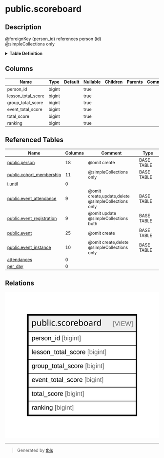 # public.scoreboard

## Description

@foreignKey (person_id) references person (id)  
@simpleCollections only

<details>
<summary><strong>Table Definition</strong></summary>

```sql
CREATE VIEW scoreboard AS (
 WITH members AS (
         SELECT person.id
           FROM (person
             JOIN cohort_membership ON ((cohort_membership.person_id = person.id)))
          WHERE (cohort_membership.active AND (cohort_membership.tenant_id = current_tenant_id()))
        ), attendances AS (
         SELECT event_attendance.person_id,
                CASE
                    WHEN (event.type = 'lesson'::event_type) THEN 1
                    ELSE 0
                END AS lesson_score,
                CASE
                    WHEN (event.type = 'group'::event_type) THEN floor(((EXTRACT(epoch FROM (i.until - i.since)) / (60)::numeric) / (45)::numeric))
                    ELSE (0)::numeric
                END AS group_score,
                CASE
                    WHEN (event.type = 'camp'::event_type) THEN (3 + (2 * ((EXTRACT(epoch FROM (i.until - i.since)) > (86400)::numeric))::integer))
                    ELSE 0
                END AS event_score,
            i.since
           FROM (((event_attendance
             JOIN event_registration ON ((event_registration.id = event_attendance.registration_id)))
             JOIN event ON ((event.id = event_registration.event_id)))
             JOIN event_instance i ON ((event_attendance.instance_id = i.id)))
          WHERE (((event_attendance.status = 'attended'::attendance_type) OR (event.type = 'lesson'::event_type)) AND (event.type <> 'reservation'::event_type) AND (NOT i.is_cancelled) AND (i.since > '2023-09-01 00:00:00+00'::timestamp with time zone) AND (i.until < date_trunc('day'::text, now())) AND (event_attendance.person_id IN ( SELECT members.id
                   FROM members)))
        ), per_day AS (
         SELECT attendances.person_id,
            LEAST(sum(attendances.lesson_score), (4)::bigint) AS lesson_score,
            sum(attendances.group_score) AS group_score,
            sum(attendances.event_score) AS event_score,
            (((LEAST(sum(attendances.lesson_score), (4)::bigint))::numeric + sum(attendances.group_score)) + (sum(attendances.event_score))::numeric) AS total_score,
            attendances.since
           FROM attendances
          GROUP BY attendances.person_id, attendances.since
        )
 SELECT per_day.person_id,
    (sum(per_day.lesson_score))::bigint AS lesson_total_score,
    (sum(per_day.group_score))::bigint AS group_total_score,
    (sum(per_day.event_score))::bigint AS event_total_score,
    (sum((((per_day.lesson_score)::numeric + per_day.group_score) + (per_day.event_score)::numeric)))::bigint AS total_score,
    rank() OVER (ORDER BY (sum(((per_day.lesson_score)::numeric + per_day.group_score))) DESC) AS ranking
   FROM per_day
  GROUP BY per_day.person_id
  ORDER BY ((sum((((per_day.lesson_score)::numeric + per_day.group_score) + (per_day.event_score)::numeric)))::bigint) DESC
)
```

</details>

## Columns

| Name | Type | Default | Nullable | Children | Parents | Comment |
| ---- | ---- | ------- | -------- | -------- | ------- | ------- |
| person_id | bigint |  | true |  |  |  |
| lesson_total_score | bigint |  | true |  |  |  |
| group_total_score | bigint |  | true |  |  |  |
| event_total_score | bigint |  | true |  |  |  |
| total_score | bigint |  | true |  |  |  |
| ranking | bigint |  | true |  |  |  |

## Referenced Tables

| Name | Columns | Comment | Type |
| ---- | ------- | ------- | ---- |
| [public.person](public.person.md) | 18 | @omit create | BASE TABLE |
| [public.cohort_membership](public.cohort_membership.md) | 11 | @simpleCollections only | BASE TABLE |
| [i.until](i.until.md) | 0 |  |  |
| [public.event_attendance](public.event_attendance.md) | 9 | @omit create,update,delete<br>@simpleCollections only | BASE TABLE |
| [public.event_registration](public.event_registration.md) | 9 | @omit update<br>@simpleCollections both | BASE TABLE |
| [public.event](public.event.md) | 25 | @omit create | BASE TABLE |
| [public.event_instance](public.event_instance.md) | 10 | @omit create,delete<br>@simpleCollections only | BASE TABLE |
| [attendances](attendances.md) | 0 |  |  |
| [per_day](per_day.md) | 0 |  |  |

## Relations

![er](public.scoreboard.svg)

---

> Generated by [tbls](https://github.com/k1LoW/tbls)
